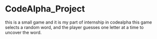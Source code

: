 # CodeAlpha_Project
this is a small game and it is my part of internship in codealpha this game selects a random word, and the player guesses one letter at a time to uncover the word.
